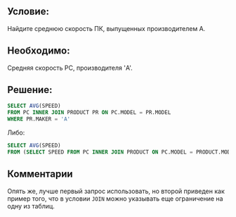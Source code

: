 ## Условие:
Найдите среднюю скорость ПК, выпущенных производителем A.

## Необходимо:
Средняя скорость PC, производителя 'A'.

## Решение:
```sql
SELECT AVG(SPEED)
FROM PC INNER JOIN PRODUCT PR ON PC.MODEL = PR.MODEL
WHERE PR.MAKER = 'A'
```
Либо:
```sql
SELECT AVG(SPEED)
FROM (SELECT SPEED FROM PC INNER JOIN PRODUCT ON PC.MODEL = PRODUCT.MODEL AND PRODUCT.MAKER = 'A') AS P
```
## Комментарии
Опять же, лучше первый запрос использовать, но второй приведен как пример того, что
в условии `JOIN` можно указывать еще ограничение на одну из таблиц.
